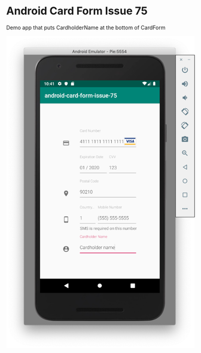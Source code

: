 # Android Card Form Issue 75

Demo app that puts CardholderName at the bottom of CardForm

![android-card-form-issue-75](android-card-form-issue-75.png)
